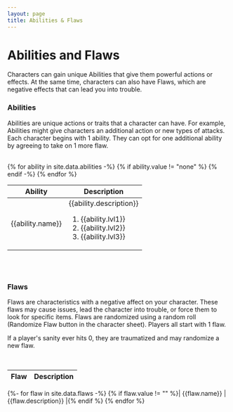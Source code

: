 ```yaml
---
layout: page
title: Abilities & Flaws
---
```



# Abilities and Flaws #

Characters can gain unique Abilities that give them powerful actions or effects. At the same time, characters can also have Flaws, which are negative effects that can lead you into trouble.

### Abilities ###

Abilities are unique actions or traits that a character can have. For example, Abilities might give characters an additional action or new types of attacks. Each character begins with 1 ability. They can opt for one additional ability by agreeing to take on 1 more flaw.
<br /><br />

<table>
    <thead>
        <tr>
        <th>Ability</th>
        <th>Description</th>
        </tr>
    </thead>
    <tbody>
{% for ability in site.data.abilities -%}
    {% if ability.value != "none" %}
        <tr>
            <td>{{ability.name}}</td>
            <td>{{ability.description}}
                <ol>
                    <li>{{ability.lvl1}}</li>
                    <li>{{ability.lvl2}}</li>
                    <li>{{ability.lvl3}}</li>
                </ol>
            </td>
        </tr>
    {% endif -%}
{% endfor %}
    </tbody>
</table>
<br /><br/>


### Flaws ###

Flaws are characteristics with a negative affect on your character. These flaws may cause issues, lead the character into trouble, or force them to look for specific items. Flaws are randomized using a random roll (Randomize Flaw button in the character sheet). Players all start with 1 flaw.

If a player's sanity ever hits 0, they are traumatized and may randomize a new flaw. 

<br/>

| Flaw | Description |
| ---- | ----------- |
{%- for flaw in site.data.flaws -%}
{% if flaw.value != "" %}| {{flaw.name}} | {{flaw.description}} |{% endif %}
{% endfor %}
<br /><br />